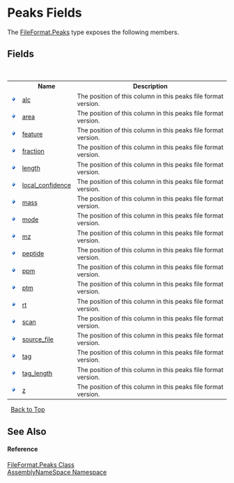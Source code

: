 # Peaks Fields
 

The <a href="95952360-346f-6123-1094-b7f244704c71">FileFormat.Peaks</a> type exposes the following members.


## Fields
&nbsp;<table><tr><th></th><th>Name</th><th>Description</th></tr><tr><td>![Public field](media/pubfield.gif "Public field")</td><td><a href="30b447d4-8874-55e0-370a-20e20e30635e">alc</a></td><td>
The position of this column in this peaks file format version.</td></tr><tr><td>![Public field](media/pubfield.gif "Public field")</td><td><a href="d75a96c3-6c85-7225-9ec7-a3ed97693fc2">area</a></td><td>
The position of this column in this peaks file format version.</td></tr><tr><td>![Public field](media/pubfield.gif "Public field")</td><td><a href="a791a649-d27e-cc31-07e2-1ad8ef712fd6">feature</a></td><td>
The position of this column in this peaks file format version.</td></tr><tr><td>![Public field](media/pubfield.gif "Public field")</td><td><a href="5ed2a76c-fdd0-9765-eb13-2dc4c3e46a65">fraction</a></td><td>
The position of this column in this peaks file format version.</td></tr><tr><td>![Public field](media/pubfield.gif "Public field")</td><td><a href="a8b3b9f4-78ac-b40a-5aec-cdf09a41ae71">length</a></td><td>
The position of this column in this peaks file format version.</td></tr><tr><td>![Public field](media/pubfield.gif "Public field")</td><td><a href="8953836e-44d5-9521-94bc-27af26f988cb">local_confidence</a></td><td>
The position of this column in this peaks file format version.</td></tr><tr><td>![Public field](media/pubfield.gif "Public field")</td><td><a href="43e91bee-b469-c206-6a24-90c03a225cb4">mass</a></td><td>
The position of this column in this peaks file format version.</td></tr><tr><td>![Public field](media/pubfield.gif "Public field")</td><td><a href="e81809f4-9d21-4b75-c33e-b8fbb983bd94">mode</a></td><td>
The position of this column in this peaks file format version.</td></tr><tr><td>![Public field](media/pubfield.gif "Public field")</td><td><a href="1ae8c132-1bd0-42a2-b058-39cdf0ae50ac">mz</a></td><td>
The position of this column in this peaks file format version.</td></tr><tr><td>![Public field](media/pubfield.gif "Public field")</td><td><a href="3cd3f578-aa3d-5f0c-0fb3-ad804953fb26">peptide</a></td><td>
The position of this column in this peaks file format version.</td></tr><tr><td>![Public field](media/pubfield.gif "Public field")</td><td><a href="314971e9-61d4-bd9c-7921-9f66bccccd17">ppm</a></td><td>
The position of this column in this peaks file format version.</td></tr><tr><td>![Public field](media/pubfield.gif "Public field")</td><td><a href="e12143cf-fa55-b993-406f-939ea7724ddc">ptm</a></td><td>
The position of this column in this peaks file format version.</td></tr><tr><td>![Public field](media/pubfield.gif "Public field")</td><td><a href="967075b9-e81d-d07c-ce49-5c83a0ea02f0">rt</a></td><td>
The position of this column in this peaks file format version.</td></tr><tr><td>![Public field](media/pubfield.gif "Public field")</td><td><a href="5f077d46-80b2-9892-3be3-b960c58e0fc8">scan</a></td><td>
The position of this column in this peaks file format version.</td></tr><tr><td>![Public field](media/pubfield.gif "Public field")</td><td><a href="d64057f4-2d74-c48c-9d83-30426722bf72">source_file</a></td><td>
The position of this column in this peaks file format version.</td></tr><tr><td>![Public field](media/pubfield.gif "Public field")</td><td><a href="ac614b82-1f0d-25cf-a5e3-2f9ef95fe98b">tag</a></td><td>
The position of this column in this peaks file format version.</td></tr><tr><td>![Public field](media/pubfield.gif "Public field")</td><td><a href="255d8738-c88b-7a24-1a4a-830f4232dd09">tag_length</a></td><td>
The position of this column in this peaks file format version.</td></tr><tr><td>![Public field](media/pubfield.gif "Public field")</td><td><a href="7b6b0ccc-5dda-1c40-732d-7778ab283190">z</a></td><td>
The position of this column in this peaks file format version.</td></tr></table>&nbsp;
<a href="#peaks-fields">Back to Top</a>

## See Also


#### Reference
<a href="95952360-346f-6123-1094-b7f244704c71">FileFormat.Peaks Class</a><br /><a href="6bcc80ef-5cfd-db5f-1eb2-7297d1c16397">AssemblyNameSpace Namespace</a><br />